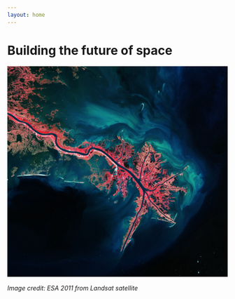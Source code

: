 ```yaml
---
layout: home
---
```


# Building the future of space


![Mississippi River Delta](./assets/images/Mississippi_River_Delta.jpg)

*Image credit: ESA 2011 from Landsat satellite*